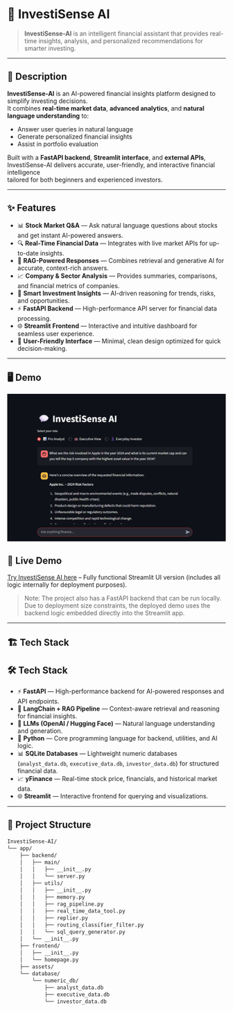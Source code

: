 # 🚀 InvestiSense AI

>**InvestiSense-AI** is an intelligent financial assistant that provides real-time insights, analysis, and personalized recommendations for smarter investing.
---

## 📝 Description
**InvestiSense-AI** is an AI-powered financial insights platform designed to simplify investing decisions.  
It combines **real-time market data**, **advanced analytics**, and **natural language understanding** to:  

- Answer user queries in natural language  
- Generate personalized financial insights  
- Assist in portfolio evaluation

Built with a **FastAPI backend**, **Streamlit interface**, and **external APIs**,  
InvestiSense-AI delivers accurate, user-friendly, and interactive financial intelligence  
tailored for both beginners and experienced investors.

---

## ✨ Features
- 📊 **Stock Market Q&A** — Ask natural language questions about stocks and get instant AI-powered answers.  
- 🔍 **Real-Time Financial Data** — Integrates with live market APIs for up-to-date insights.  
- 🤖 **RAG-Powered Responses** — Combines retrieval and generative AI for accurate, context-rich answers.  
- 📈 **Company & Sector Analysis** — Provides summaries, comparisons, and financial metrics of companies.  
- 🧠 **Smart Investment Insights** — AI-driven reasoning for trends, risks, and opportunities.  
- ⚡ **FastAPI Backend** — High-performance API server for financial data processing.  
- 🌐 **Streamlit Frontend** — Interactive and intuitive dashboard for seamless user experience.
- 📌 **User-Friendly Interface** — Minimal, clean design optimized for quick decision-making.

---

## 🖥️ Demo
<!-- Add a GIF or Screenshot -->
![App Screenshot](assets/homepage.png)

## 🚀 Live Demo
[Try InvestiSense AI here](https://investisense-ai.streamlit.app/) – Fully functional Streamlit UI version (includes all logic internally for deployment purposes).

> Note: The project also has a FastAPI backend that can be run locally.  
> Due to deployment size constraints, the deployed demo uses the backend logic embedded directly into the Streamlit app.


---

## 🏗️ Tech Stack
## 🛠️ Tech Stack

- ⚡ **FastAPI** — High-performance backend for AI-powered responses and API endpoints.  
- 🧠 **LangChain + RAG Pipeline** — Context-aware retrieval and reasoning for financial insights.  
- 🤖 **LLMs (OpenAI / Hugging Face)** — Natural language understanding and generation.  
- 🐍 **Python** — Core programming language for backend, utilities, and AI logic.  
- 📊 **SQLite Databases** — Lightweight numeric databases (`analyst_data.db`, `executive_data.db`, `investor_data.db`) for structured financial data.
- 📈 **yFinance** — Real-time stock price, financials, and historical market data.  
- 🌐 **Streamlit** — Interactive frontend for querying and visualizations. 

---

## 📂 Project Structure
```plaintext
InvestiSense-AI/
└── app/
    ├── backend/
    │   ├── main/
    │   │   ├── __init__.py
    │   │   └── server.py
    │   ├── utils/
    │   │   ├── __init__.py
    │   │   ├── memory.py
    │   │   ├── rag_pipeline.py
    │   │   ├── real_time_data_tool.py
    │   │   ├── replier.py
    │   │   ├── routing_classifier_filter.py
    │   │   └── sql_query_generator.py
    │   └── __init__.py
    ├── frontend/
    │   ├── __init__.py
    │   └── homepage.py
    ├── assets/
    └── database/
        └── numeric_db/
            ├── analyst_data.db
            ├── executive_data.db
            └── investor_data.db

